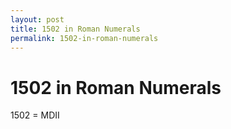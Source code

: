 ```yaml
---
layout: post
title: 1502 in Roman Numerals
permalink: 1502-in-roman-numerals
---
```


# 1502 in Roman Numerals

1502 = MDII
